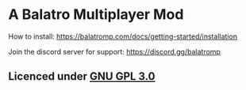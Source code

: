 # A Balatro Multiplayer Mod

How to install: https://balatromp.com/docs/getting-started/installation

Join the discord server for support: https://discord.gg/balatromp

## Licenced under [GNU GPL 3.0](https://github.com/V-rtualized/balatro-multiplayer/blob/main/LICENSE.md)
